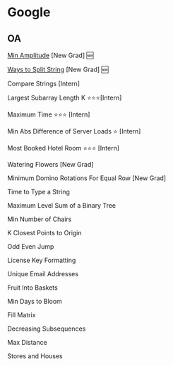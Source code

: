 # Google

## OA

[Min Amplitude](./Interview/Min_Amplitude.py) [New Grad] 🆕

[Ways to Split String](./Interview/Split_String.py) [New Grad] 🆕

Compare Strings [Intern]

Largest Subarray Length K ⭐⭐⭐[Intern]

Maximum Time ⭐⭐⭐ [Intern]

Min Abs Difference of Server Loads ⭐ [Intern]

Most Booked Hotel Room ⭐⭐⭐ [Intern]

Watering Flowers [New Grad]

Minimum Domino Rotations For Equal Row [New Grad]

Time to Type a String

Maximum Level Sum of a Binary Tree

Min Number of Chairs

K Closest Points to Origin

Odd Even Jump

License Key Formatting

Unique Email Addresses

Fruit Into Baskets

Min Days to Bloom

Fill Matrix

Decreasing Subsequences

Max Distance

Stores and Houses

